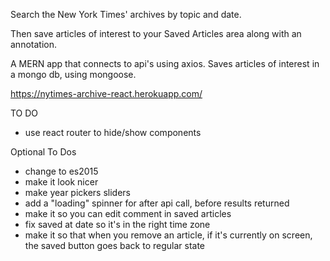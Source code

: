 Search the New York Times' archives by topic and date.

Then save articles of interest to your Saved Articles area along with an annotation.

A MERN app that connects to api's using axios. Saves articles of interest in a mongo db, using mongoose.

https://nytimes-archive-react.herokuapp.com/

TO DO
 - use react router to hide/show components

Optional To Dos
 - change to es2015
 - make it look nicer
 - make year pickers sliders
 - add a "loading" spinner for after api call, before results returned
 - make it so you can edit comment in saved articles
 - fix saved at date so it's in the right time zone
 - make it so that when you remove an article, if it's currently on screen, the saved button goes back to regular state
